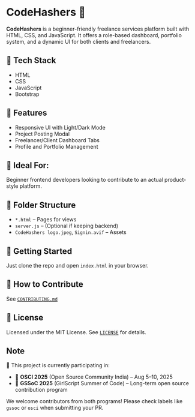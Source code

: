 # CodeHashers 💼

**CodeHashers** is a beginner-friendly freelance services platform built with HTML, CSS, and JavaScript. It offers a role-based dashboard, portfolio system, and a dynamic UI for both clients and freelancers.

## 🔧 Tech Stack
- HTML
- CSS
- JavaScript
- Bootstrap

## 🚀 Features
- Responsive UI with Light/Dark Mode
- Project Posting Modal
- Freelancer/Client Dashboard Tabs
- Profile and Portfolio Management

## 🧠 Ideal For:
Beginner frontend developers looking to contribute to an actual product-style platform.

## 📁 Folder Structure
- `*.html` – Pages for views
- `server.js` – (Optional if keeping backend)
- `CodeHashers logo.jpeg`, `Signin.avif` – Assets

## 🏁 Getting Started
Just clone the repo and open `index.html` in your browser.

## 🤝 How to Contribute
See [`CONTRIBUTING.md`](CONTRIBUTING.md)

## 📄 License
Licensed under the MIT License. See [`LICENSE`](LICENSE) for details.

## Note
🧩 This project is currently participating in:
- 🏁 **OSCI 2025** (Open Source Community India) – Aug 5–10, 2025
- 🚀 **GSSoC 2025** (GirlScript Summer of Code) – Long-term open source contribution program

We welcome contributors from both programs! Please check labels like `gssoc` or `osci` when submitting your PR.

